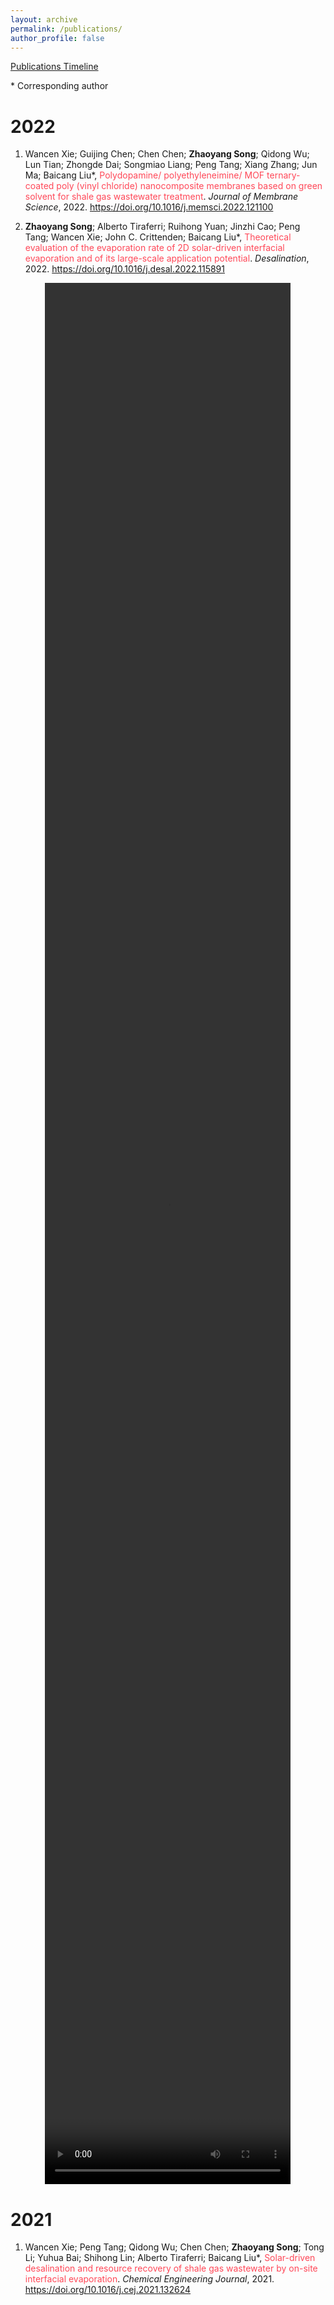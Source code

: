 ```yaml
---
layout: archive
permalink: /publications/
author_profile: false
---
```


<a href="/files/timeline/timeline.html" target="_blank">Publications Timeline<a>

\* Corresponding author

# 2022

1. Wancen Xie; Guijing Chen; Chen Chen; **Zhaoyang Song**; Qidong Wu; Lun Tian; Zhongde Dai; Songmiao Liang; Peng Tang; Xiang Zhang; Jun Ma; Baicang Liu\*, <font color="#FF4858">Polydopamine/ polyethyleneimine/ MOF ternary-coated poly (vinyl chloride) nanocomposite membranes based on green solvent for shale gas wastewater treatment</font>. *Journal of Membrane Science*, 2022. <a href="https://doi.org/10.1016/j.memsci.2022.121100" target="_blank">https://doi.org/10.1016/j.memsci.2022.121100</a>

2. **Zhaoyang Song**; Alberto Tiraferri; Ruihong Yuan; Jinzhi Cao; Peng Tang; Wancen Xie; John C. Crittenden; Baicang Liu\*, <font color="#FF4858">Theoretical evaluation of the evaporation rate of 2D solar-driven interfacial evaporation and of its large-scale application potential</font>. *Desalination*, 2022. <a href="https://doi.org/10.1016/j.desal.2022.115891" target="_blank">https://doi.org/10.1016/j.desal.2022.115891</a>

<center>
<video controls width="78%" height="78%">
    <source src="/video/Global Evaporation Prediction Based on 2D SIE Technology.mp4"/>
    Sorry, your browser does not support this video, please use Chrome instead.
</video>
</center>

# 2021

1. Wancen Xie; Peng Tang; Qidong Wu; Chen Chen; **Zhaoyang Song**; Tong Li; Yuhua Bai; Shihong Lin; Alberto Tiraferri; Baicang Liu\*, <font color="#FF4858">Solar-driven desalination and resource recovery of shale gas wastewater by on-site interfacial evaporation</font>. *Chemical Engineering Journal*, 2021. <a href="https://doi.org/10.1016/j.cej.2021.132624" target="_blank">https://doi.org/10.1016/j.cej.2021.132624</a>
